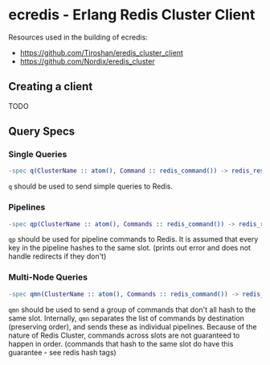 # ecredis - Erlang Redis Cluster Client

Resources used in the building of ecredis:
- https://github.com/Tiroshan/eredis_cluster_client
- https://github.com/Nordix/eredis_cluster

## Creating a client

TODO

## Query Specs

### Single Queries

```erlang
-spec q(ClusterName :: atom(), Command :: redis_command()) -> redis_result()
```
`q` should be used to send simple queries to Redis. 

### Pipelines

```erlang
-spec qp(ClusterName :: atom(), Commands :: redis_command()) -> redis_result()
```
`qp` should be used for pipeline commands to Redis. It is assumed that every key in the pipeline
hashes to the same slot. (prints out error and does not handle redirects if they don't)

### Multi-Node Queries

```erlang
-spec qmn(ClusterName :: atom(), Commands :: redis_command()) -> redis_result()
```
`qmn` should be used to send a group of commands that don't all hash to the same slot. Internally,
`qmn` separates the list of commands by destination (preserving order), and sends these as individual
pipelines. Because of the nature of Redis Cluster, commands across slots are not guaranteed to happen
in order. (commands that hash to the same slot do have this guarantee - see redis hash tags)

